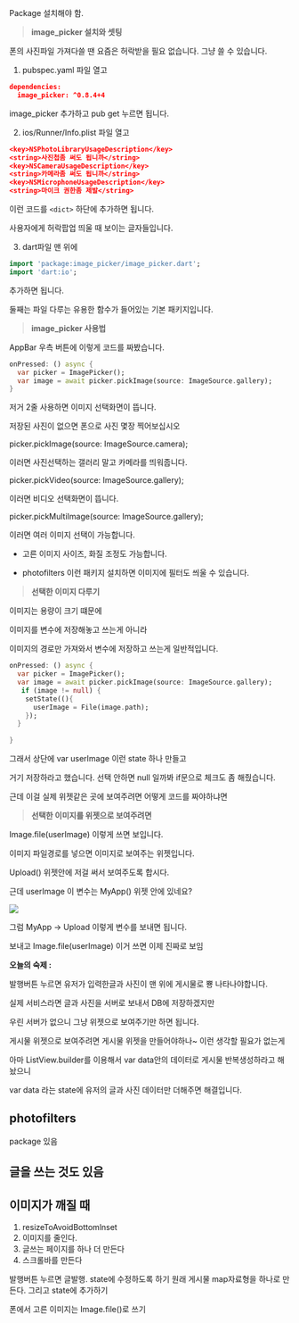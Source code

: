 Package 설치해야 함.

> **image_picker 설치와 셋팅**

폰의 사진파일 가져다쓸 땐 요즘은 허락받을 필요 없습니다. 그냥 쓸 수 있습니다.

1. pubspec.yaml 파일 열고 

```json
dependencies:
  image_picker: ^0.8.4+4
```

image_picker 추가하고 pub get 누르면 됩니다.

2. ios/Runner/Info.plist 파일 열고

```json
<key>NSPhotoLibraryUsageDescription</key>
<string>사진첩좀 써도 됩니까</string>
<key>NSCameraUsageDescription</key>
<string>카메라좀 써도 됩니까</string>
<key>NSMicrophoneUsageDescription</key>
<string>마이크 권한좀 제발</string>
```

이런 코드를 `<dict>` 하단에 추가하면 됩니다. 

사용자에게 허락팝업 띄울 때 보이는 글자들입니다. 

3. dart파일 맨 위에 

```dart
import 'package:image_picker/image_picker.dart';
import 'dart:io';
```

추가하면 됩니다. 

둘째는 파일 다루는 유용한 함수가 들어있는 기본 패키지입니다. 

> **image_picker 사용법**

AppBar 우측 버튼에 이렇게 코드를 짜봤습니다. 

```dart
onPressed: () async {
  var picker = ImagePicker();
  var image = await picker.pickImage(source: ImageSource.gallery);
}
```

저거 2줄 사용하면 이미지 선택화면이 뜹니다. 

저장된 사진이 없으면 폰으로 사진 몇장 찍어보십시오 

picker.pickImage(source: ImageSource.camera);

이러면 사진선택하는 갤러리 말고 카메라를 띄워줍니다.

picker.pickVideo(source: ImageSource.gallery);

이러면 비디오 선택화면이 뜹니다. 

picker.pickMultiImage(source: ImageSource.gallery);

이러면 여러 이미지 선택이 가능합니다. 

- 고른 이미지 사이즈, 화질 조정도 가능합니다. 

- photofilters 이런 패키지 설치하면 이미지에 필터도 씌울 수 있습니다.

> **선택한 이미지 다루기**

이미지는 용량이 크기 떄문에 

이미지를 변수에 저장해놓고 쓰는게 아니라 

이미지의 경로만 가져와서 변수에 저장하고 쓰는게 일반적입니다.

```dart
onPressed: () async {
  var picker = ImagePicker();
  var image = await picker.pickImage(source: ImageSource.gallery);
   if (image != null) {
    setState((){
      userImage = File(image.path);
    });
  }
  
}
```

그래서 상단에 var userImage 이런 state 하나 만들고

거기 저장하라고 했습니다. 선택 안하면 null 일까봐 if문으로 체크도 좀 해줬습니다.

근데 이걸 실제 위젯같은 곳에 보여주려면 어떻게 코드를 짜야하냐면 

> **선택한 이미지를 위젯으로 보여주려면**

Image.file(userImage) 이렇게 쓰면 보입니다.

이미지 파일경로를 넣으면 이미지로 보여주는 위젯입니다. 

Upload() 위젯안에 저걸 써서 보여주도록 합시다.

근데 userImage 이 변수는 MyApp() 위젯 안에 있네요?

![](https://codingapple.com/wp-content/uploads/2021/12/%EC%BA%A1%EC%B2%98.png)

그럼 MyApp -> Upload 이렇게 변수를 보내면 됩니다. 

보내고 Image.file(userImage) 이거 쓰면 이제 진짜로 보임

**오늘의 숙제 :** 

발행버튼 누르면 유저가 입력한글과 사진이 맨 위에 게시물로 뿅 나타나야합니다.

실제 서비스라면 글과 사진을 서버로 보내서 DB에 저장하겠지만

우린 서버가 없으니 그냥 위젯으로 보여주기만 하면 됩니다.

게시물 위젯으로 보여주려면 게시물 위젯을 만들어야하나~ 이런 생각할 필요가 없는게

아마 ListView.builder를 이용해서 var data안의 데이터로 게시물 반복생성하라고 해놨으니

var data 라는 state에 유저의 글과 사진 데이터만 더해주면 해결입니다.

## photofilters

package 있음

## 글을 쓰는 것도 있음

## 이미지가 깨질 때
1. resizeToAvoidBottomlnset
2. 이미지를 줄인다.
3. 글쓰는 페이지를 하나 더 만든다
4. 스크롤바를 만든다


발행버튼 누르면 글발행.
state에 수정하도록 하기
원래 게시물 map자료형을 하나로 만든다.
그리고 state에 추가하기


폰에서 고른 이미지는 Image.file()로 쓰기
